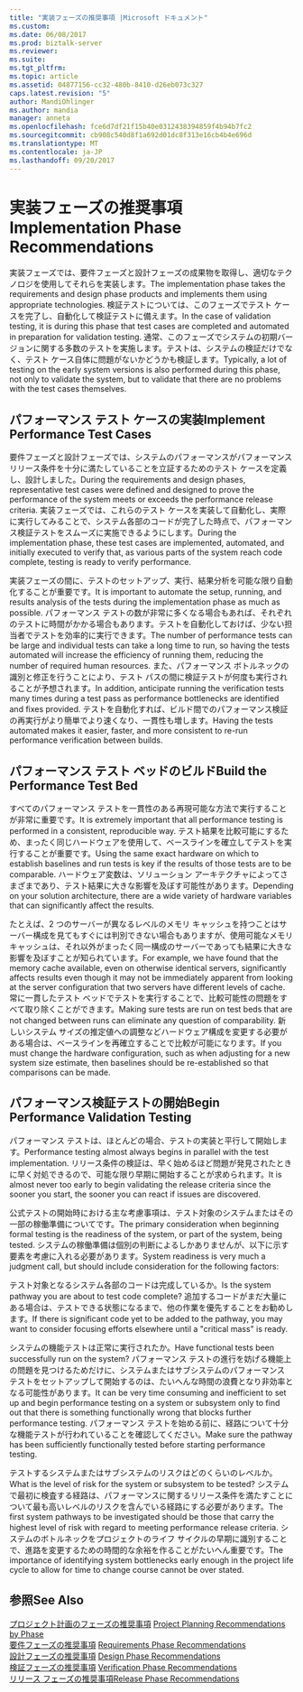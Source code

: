 ```yaml
---
title: "実装フェーズの推奨事項 |Microsoft ドキュメント"
ms.custom: 
ms.date: 06/08/2017
ms.prod: biztalk-server
ms.reviewer: 
ms.suite: 
ms.tgt_pltfrm: 
ms.topic: article
ms.assetid: 04877156-cc32-480b-8410-d26eb073c327
caps.latest.revision: "5"
author: MandiOhlinger
ms.author: mandia
manager: anneta
ms.openlocfilehash: fce6d7df21f15b40e0312438394859f4b94b7fc2
ms.sourcegitcommit: cb908c540d8f1a692d01dc8f313e16cb4b4e696d
ms.translationtype: MT
ms.contentlocale: ja-JP
ms.lasthandoff: 09/20/2017
---
```

# <a name="implementation-phase-recommendations"></a><span data-ttu-id="1321f-102">実装フェーズの推奨事項</span><span class="sxs-lookup"><span data-stu-id="1321f-102">Implementation Phase Recommendations</span></span>
<span data-ttu-id="1321f-103">実装フェーズでは、要件フェーズと設計フェーズの成果物を取得し、適切なテクノロジを使用してそれらを実装します。</span><span class="sxs-lookup"><span data-stu-id="1321f-103">The implementation phase takes the requirements and design phase products and implements them using appropriate technologies.</span></span> <span data-ttu-id="1321f-104">検証テストについては、このフェーズでテスト ケースを完了し、自動化して検証テストに備えます。</span><span class="sxs-lookup"><span data-stu-id="1321f-104">In the case of validation testing, it is during this phase that test cases are completed and automated in preparation for validation testing.</span></span> <span data-ttu-id="1321f-105">通常、このフェーズでシステムの初期バージョンに関する多数のテストを実施します。テストは、システムの検証だけでなく、テスト ケース自体に問題がないかどうかも検証します。</span><span class="sxs-lookup"><span data-stu-id="1321f-105">Typically, a lot of testing on the early system versions is also performed during this phase, not only to validate the system, but to validate that there are no problems with the test cases themselves.</span></span>  
  
## <a name="implement-performance-test-cases"></a><span data-ttu-id="1321f-106">パフォーマンス テスト ケースの実装</span><span class="sxs-lookup"><span data-stu-id="1321f-106">Implement Performance Test Cases</span></span>  
 <span data-ttu-id="1321f-107">要件フェーズと設計フェーズでは、システムのパフォーマンスがパフォーマンス リリース条件を十分に満たしていることを立証するためのテスト ケースを定義し、設計しました。</span><span class="sxs-lookup"><span data-stu-id="1321f-107">During the requirements and design phases, representative test cases were defined and designed to prove the performance of the system meets or exceeds the performance release criteria.</span></span> <span data-ttu-id="1321f-108">実装フェーズでは、これらのテスト ケースを実装して自動化し、実際に実行してみることで、システム各部のコードが完了した時点で、パフォーマンス検証テストをスムーズに実施できるようにします。</span><span class="sxs-lookup"><span data-stu-id="1321f-108">During the implementation phase, these test cases are implemented, automated, and initially executed to verify that, as various parts of the system reach code complete, testing is ready to verify performance.</span></span>  
  
 <span data-ttu-id="1321f-109">実装フェーズの間に、テストのセットアップ、実行、結果分析を可能な限り自動化することが重要です。</span><span class="sxs-lookup"><span data-stu-id="1321f-109">It is important to automate the setup, running, and results analysis of the tests during the implementation phase as much as possible.</span></span> <span data-ttu-id="1321f-110">パフォーマンス テストの数が非常に多くなる場合もあれば、それぞれのテストに時間がかかる場合もあります。テストを自動化しておけば、少ない担当者でテストを効率的に実行できます。</span><span class="sxs-lookup"><span data-stu-id="1321f-110">The number of performance tests can be large and individual tests can take a long time to run, so having the tests automated will increase the efficiency of running them, reducing the number of required human resources.</span></span> <span data-ttu-id="1321f-111">また、パフォーマンス ボトルネックの識別と修正を行うことにより、テスト パスの間に検証テストが何度も実行されることが予想されます。</span><span class="sxs-lookup"><span data-stu-id="1321f-111">In addition, anticipate running the verification tests many times during a test pass as performance bottlenecks are identified and fixes provided.</span></span> <span data-ttu-id="1321f-112">テストを自動化すれば、ビルド間でのパフォーマンス検証の再実行がより簡単でより速くなり、一貫性も増します。</span><span class="sxs-lookup"><span data-stu-id="1321f-112">Having the tests automated makes it easier, faster, and more consistent to re-run performance verification between builds.</span></span>  
  
## <a name="build-the-performance-test-bed"></a><span data-ttu-id="1321f-113">パフォーマンス テスト ベッドのビルド</span><span class="sxs-lookup"><span data-stu-id="1321f-113">Build the Performance Test Bed</span></span>  
 <span data-ttu-id="1321f-114">すべてのパフォーマンス テストを一貫性のある再現可能な方法で実行することが非常に重要です。</span><span class="sxs-lookup"><span data-stu-id="1321f-114">It is extremely important that all performance testing is performed in a consistent, reproducible way.</span></span> <span data-ttu-id="1321f-115">テスト結果を比較可能にするため、まったく同じハードウェアを使用して、ベースラインを確立してテストを実行することが重要です。</span><span class="sxs-lookup"><span data-stu-id="1321f-115">Using the same exact hardware on which to establish baselines and run tests is key if the results of those tests are to be comparable.</span></span> <span data-ttu-id="1321f-116">ハードウェア変数は、ソリューション アーキテクチャによってさまざまであり、テスト結果に大きな影響を及ぼす可能性があります。</span><span class="sxs-lookup"><span data-stu-id="1321f-116">Depending on your solution architecture, there are a wide variety of hardware variables that can significantly affect the results.</span></span>  
  
 <span data-ttu-id="1321f-117">たとえば、2 つのサーバーが異なるレベルのメモリ キャッシュを持つことはサーバー構成を見てもすぐには判別できない場合もありますが、使用可能なメモリ キャッシュは、それ以外がまったく同一構成のサーバーであっても結果に大きな影響を及ぼすことが知られています。</span><span class="sxs-lookup"><span data-stu-id="1321f-117">For example, we have found that the memory cache available, even on otherwise identical servers, significantly affects results even though it may not be immediately apparent from looking at the server configuration that two servers have different levels of cache.</span></span> <span data-ttu-id="1321f-118">常に一貫したテスト ベッドでテストを実行することで、比較可能性の問題をすべて取り除くことができます。</span><span class="sxs-lookup"><span data-stu-id="1321f-118">Making sure tests are run on test beds that are not changed between runs can eliminate any question of comparability.</span></span> <span data-ttu-id="1321f-119">新しいシステム サイズの推定値への調整などハードウェア構成を変更する必要がある場合は、ベースラインを再確立することで比較が可能になります。</span><span class="sxs-lookup"><span data-stu-id="1321f-119">If you must change the hardware configuration, such as when adjusting for a new system size estimate, then baselines should be re-established so that comparisons can be made.</span></span>  
  
## <a name="begin-performance-validation-testing"></a><span data-ttu-id="1321f-120">パフォーマンス検証テストの開始</span><span class="sxs-lookup"><span data-stu-id="1321f-120">Begin Performance Validation Testing</span></span>  
 <span data-ttu-id="1321f-121">パフォーマンス テストは、ほとんどの場合、テストの実装と平行して開始します。</span><span class="sxs-lookup"><span data-stu-id="1321f-121">Performance testing almost always begins in parallel with the test implementation.</span></span>  <span data-ttu-id="1321f-122">リリース条件の検証は、早く始めるほど問題が発見されたときに早く対処できるので、可能な限り早期に開始することが求められます。</span><span class="sxs-lookup"><span data-stu-id="1321f-122">It is almost never too early to begin validating the release criteria since the sooner you start, the sooner you can react if issues are discovered.</span></span>  
  
 <span data-ttu-id="1321f-123">公式テストの開始時における主な考慮事項は、テスト対象のシステムまたはその一部の稼働準備についてです。</span><span class="sxs-lookup"><span data-stu-id="1321f-123">The primary consideration when beginning formal testing is the readiness of the system, or part of the system, being tested.</span></span> <span data-ttu-id="1321f-124">システムの稼働準備は個別の判断によるしかありませんが、以下に示す要素を考慮に入れる必要があります。</span><span class="sxs-lookup"><span data-stu-id="1321f-124">System readiness is very much a judgment call, but should include consideration for the following factors:</span></span>  
  
 <span data-ttu-id="1321f-125">テスト対象となるシステム各部のコードは完成しているか。</span><span class="sxs-lookup"><span data-stu-id="1321f-125">Is the system pathway you are about to test code complete?</span></span> <span data-ttu-id="1321f-126">追加するコードがまだ大量にある場合は、テストできる状態になるまで、他の作業を優先することをお勧めします。</span><span class="sxs-lookup"><span data-stu-id="1321f-126">If there is significant code yet to be added to the pathway, you may want to consider focusing efforts elsewhere until a "critical mass" is ready.</span></span>  
  
 <span data-ttu-id="1321f-127">システムの機能テストは正常に実行されたか。</span><span class="sxs-lookup"><span data-stu-id="1321f-127">Have functional tests been successfully run on the system?</span></span> <span data-ttu-id="1321f-128">パフォーマンス テストの進行を妨げる機能上の問題を見つけるためだけに、システムまたはサブシステムのパフォーマンス テストをセットアップして開始するのは、たいへんな時間の浪費となり非効率となる可能性があります。</span><span class="sxs-lookup"><span data-stu-id="1321f-128">It can be very time consuming and inefficient to set up and begin performance testing on a system or subsystem only to find out that there is something functionally wrong that blocks further performance testing.</span></span> <span data-ttu-id="1321f-129">パフォーマンス テストを始める前に、経路について十分な機能テストが行われていることを確認してください。</span><span class="sxs-lookup"><span data-stu-id="1321f-129">Make sure the pathway has been sufficiently functionally tested before starting performance testing.</span></span>  
  
 <span data-ttu-id="1321f-130">テストするシステムまたはサブシステムのリスクはどのくらいのレベルか。</span><span class="sxs-lookup"><span data-stu-id="1321f-130">What is the level of risk for the system or subsystem to be tested?</span></span> <span data-ttu-id="1321f-131">システムで最初に検査する経路は、パフォーマンスに関するリリース条件を満たすことについて最も高いレベルのリスクを含んでいる経路にする必要があります。</span><span class="sxs-lookup"><span data-stu-id="1321f-131">The first system pathways to be investigated should be those that carry the highest level of risk with regard to meeting performance release criteria.</span></span> <span data-ttu-id="1321f-132">システムのボトルネックをプロジェクトのライフ サイクルの早期に識別することで、進路を変更するための時間的な余裕を作ることがたいへん重要です。</span><span class="sxs-lookup"><span data-stu-id="1321f-132">The importance of identifying system bottlenecks early enough in the project life cycle to allow for time to change course cannot be over stated.</span></span>  
  
## <a name="see-also"></a><span data-ttu-id="1321f-133">参照</span><span class="sxs-lookup"><span data-stu-id="1321f-133">See Also</span></span>  
 <span data-ttu-id="1321f-134">[プロジェクト計画のフェーズの推奨事項](../core/project-planning-recommendations-by-phase.md) </span><span class="sxs-lookup"><span data-stu-id="1321f-134">[Project Planning Recommendations by Phase](../core/project-planning-recommendations-by-phase.md) </span></span>  
 <span data-ttu-id="1321f-135">[要件フェーズの推奨事項](../core/requirements-phase-recommendations.md) </span><span class="sxs-lookup"><span data-stu-id="1321f-135">[Requirements Phase Recommendations](../core/requirements-phase-recommendations.md) </span></span>  
 <span data-ttu-id="1321f-136">[設計フェーズの推奨事項](../core/design-phase-recommendations.md) </span><span class="sxs-lookup"><span data-stu-id="1321f-136">[Design Phase Recommendations](../core/design-phase-recommendations.md) </span></span>  
 <span data-ttu-id="1321f-137">[検証フェーズの推奨事項](../core/verification-phase-recommendations.md) </span><span class="sxs-lookup"><span data-stu-id="1321f-137">[Verification Phase Recommendations](../core/verification-phase-recommendations.md) </span></span>  
 [<span data-ttu-id="1321f-138">リリース フェーズの推奨事項</span><span class="sxs-lookup"><span data-stu-id="1321f-138">Release Phase Recommendations</span></span>](../core/release-phase-recommendations.md)
